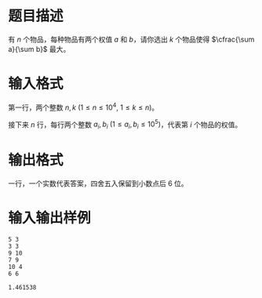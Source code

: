 # 题目描述

有 $n$ 个物品，每种物品有两个权值 $a$ 和 $b$，请你选出 $k$ 个物品使得 $\cfrac{\sum a}{\sum b}$ 最大。

# 输入格式

第一行，两个整数 $n,k~(1 \leq n \leq {10}^4,~1 \leq k \leq n)$。

接下来 $n$ 行，每行两个整数 $a_i,b_i~(1 \leq a_i,b_i \leq {10}^5)$，代表第 $i$ 个物品的权值。

# 输出格式

一行，一个实数代表答案，四舍五入保留到小数点后 $6$ 位。

# 输入输出样例

```input1
5 3
3 3
9 10
7 9
10 4
6 6
```

```output1
1.461538
```
